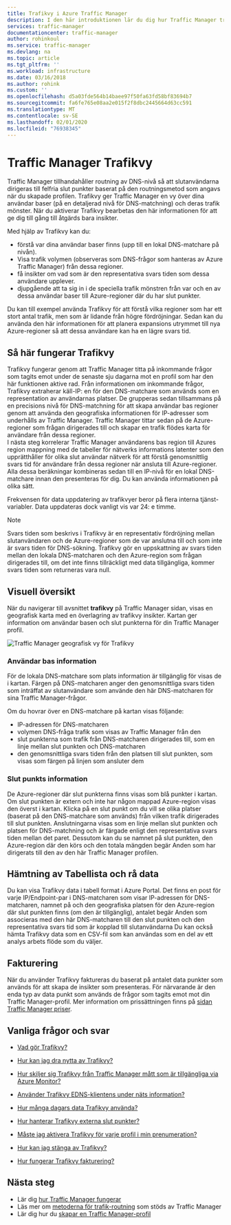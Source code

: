 ```yaml
---
title: Trafikvy i Azure Traffic Manager
description: I den här introduktionen lär du dig hur Traffic Manager trafikvyer fungerar.
services: traffic-manager
documentationcenter: traffic-manager
author: rohinkoul
ms.service: traffic-manager
ms.devlang: na
ms.topic: article
ms.tgt_pltfrm: ''
ms.workload: infrastructure
ms.date: 03/16/2018
ms.author: rohink
ms.custom: ''
ms.openlocfilehash: d5a03fde564b14baee97f50fa63fd58bf83694b7
ms.sourcegitcommit: fa6fe765e08aa2e015f2f8dbc2445664d63cc591
ms.translationtype: MT
ms.contentlocale: sv-SE
ms.lasthandoff: 02/01/2020
ms.locfileid: "76938345"
---
```

# <a name="traffic-manager-traffic-view"></a>Traffic Manager Trafikvy

Traffic Manager tillhandahåller routning av DNS-nivå så att slutanvändarna dirigeras till felfria slut punkter baserat på den routningsmetod som angavs när du skapade profilen. Trafikvy ger Traffic Manager en vy över dina användar baser (på en detaljerad nivå för DNS-matchning) och deras trafik mönster. När du aktiverar Trafikvy bearbetas den här informationen för att ge dig till gång till åtgärds bara insikter. 

Med hjälp av Trafikvy kan du:
- förstå var dina användar baser finns (upp till en lokal DNS-matchare på nivån).
- Visa trafik volymen (observeras som DNS-frågor som hanteras av Azure Traffic Manager) från dessa regioner.
- få insikter om vad som är den representativa svars tiden som dessa användare upplever.
- djupgående att ta sig in i de speciella trafik mönstren från var och en av dessa användar baser till Azure-regioner där du har slut punkter. 

Du kan till exempel använda Trafikvy för att förstå vilka regioner som har ett stort antal trafik, men som är lidande från högre fördröjningar. Sedan kan du använda den här informationen för att planera expansions utrymmet till nya Azure-regioner så att dessa användare kan ha en lägre svars tid.

## <a name="how-traffic-view-works"></a>Så här fungerar Trafikvy

Trafikvy fungerar genom att Traffic Manager titta på inkommande frågor som tagits emot under de senaste sju dagarna mot en profil som har den här funktionen aktive rad. Från informationen om inkommande frågor, Trafikvy extraherar käll-IP: en för den DNS-matchare som används som en representation av användarnas platser. De grupperas sedan tillsammans på en precisions nivå för DNS-matchning för att skapa användar bas regioner genom att använda den geografiska informationen för IP-adresser som underhålls av Traffic Manager. Traffic Manager tittar sedan på de Azure-regioner som frågan dirigerades till och skapar en trafik flödes karta för användare från dessa regioner.  
I nästa steg korrelerar Traffic Manager användarens bas region till Azures region mappning med de tabeller för nätverks informations latenter som den upprätthåller för olika slut användar nätverk för att förstå genomsnittlig svars tid för användare från dessa regioner när ansluta till Azure-regioner. Alla dessa beräkningar kombineras sedan till en IP-nivå för en lokal DNS-matchare innan den presenteras för dig. Du kan använda informationen på olika sätt.

Frekvensen för data uppdatering av trafikvyer beror på flera interna tjänst-variabler. Data uppdateras dock vanligt vis var 24: e timme.

>[!NOTE]
>Svars tiden som beskrivs i Trafikvy är en representativ fördröjning mellan slutanvändaren och de Azure-regioner som de var anslutna till och som inte är svars tiden för DNS-sökning. Trafikvy gör en uppskattning av svars tiden mellan den lokala DNS-matcharen och den Azure-region som frågan dirigerades till, om det inte finns tillräckligt med data tillgängliga, kommer svars tiden som returneras vara null. 

## <a name="visual-overview"></a>Visuell översikt

När du navigerar till avsnittet **trafikvy** på Traffic Manager sidan, visas en geografisk karta med en överlagring av trafikvy insikter. Kartan ger information om användar basen och slut punkterna för din Traffic Manager profil.

![Traffic Manager geografisk vy för Trafikvy][1]

### <a name="user-base-information"></a>Användar bas information

För de lokala DNS-matchare som plats information är tillgänglig för visas de i kartan. Färgen på DNS-matcharen anger den genomsnittliga svars tiden som inträffat av slutanvändare som använde den här DNS-matcharen för sina Traffic Manager-frågor.

Om du hovrar över en DNS-matchare på kartan visas följande:
- IP-adressen för DNS-matcharen
- volymen DNS-fråga trafik som visas av Traffic Manager från den
- slut punkterna som trafik från DNS-matcharen dirigerades till, som en linje mellan slut punkten och DNS-matcharen 
- den genomsnittliga svars tiden från den platsen till slut punkten, som visas som färgen på linjen som ansluter dem

### <a name="endpoint-information"></a>Slut punkts information

De Azure-regioner där slut punkterna finns visas som blå punkter i kartan. Om slut punkten är extern och inte har någon mappad Azure-region visas den överst i kartan. Klicka på en slut punkt om du vill se olika platser (baserat på den DNS-matchare som används) från vilken trafik dirigerades till slut punkten. Anslutningarna visas som en linje mellan slut punkten och platsen för DNS-matchning och är färgade enligt den representativa svars tiden mellan det paret. Dessutom kan du se namnet på slut punkten, den Azure-region där den körs och den totala mängden begär Anden som har dirigerats till den av den här Traffic Manager profilen.


## <a name="tabular-listing-and-raw-data-download"></a>Hämtning av Tabellista och rå data

Du kan visa Trafikvy data i tabell format i Azure Portal. Det finns en post för varje IP/Endpoint-par i DNS-matcharen som visar IP-adressen för DNS-matcharen, namnet på och den geografiska platsen för den Azure-region där slut punkten finns (om den är tillgänglig), antalet begär Anden som associeras med den här DNS-matcharen till den slut punkten och den representativa svars tid som är kopplad till slutanvändarna Du kan också hämta Trafikvy data som en CSV-fil som kan användas som en del av ett analys arbets flöde som du väljer.

## <a name="billing"></a>Fakturering

När du använder Trafikvy faktureras du baserat på antalet data punkter som används för att skapa de insikter som presenteras. För närvarande är den enda typ av data punkt som används de frågor som tagits emot mot din Traffic Manager-profil. Mer information om prissättningen finns på [sidan Traffic Manager priser](https://azure.microsoft.com/pricing/details/traffic-manager/).

## <a name="faqs"></a>Vanliga frågor och svar

* [Vad gör Trafikvy?](https://docs.microsoft.com/azure/traffic-manager/traffic-manager-faqs#what-does-traffic-view-do)

* [Hur kan jag dra nytta av Trafikvy?](https://docs.microsoft.com/azure/traffic-manager/traffic-manager-faqs#how-can-i-benefit-from-using-traffic-view)

* [Hur skiljer sig Trafikvy från Traffic Manager mått som är tillgängliga via Azure Monitor?](https://docs.microsoft.com/azure/traffic-manager/traffic-manager-faqs#how-is-traffic-view-different-from-the-traffic-manager-metrics-available-through-azure-monitor)

* [Använder Trafikvy EDNS-klientens under näts information?](https://docs.microsoft.com/azure/traffic-manager/traffic-manager-faqs#does-traffic-view-use-edns-client-subnet-information)

* [Hur många dagars data Trafikvy använda?](https://docs.microsoft.com/azure/traffic-manager/traffic-manager-faqs#how-many-days-of-data-does-traffic-view-use)

* [Hur hanterar Trafikvy externa slut punkter?](https://docs.microsoft.com/azure/traffic-manager/traffic-manager-faqs#how-does-traffic-view-handle-external-endpoints)

* [Måste jag aktivera Trafikvy för varje profil i min prenumeration?](https://docs.microsoft.com/azure/traffic-manager/traffic-manager-faqs#do-i-need-to-enable-traffic-view-for-each-profile-in-my-subscription)

* [Hur kan jag stänga av Trafikvy?](https://docs.microsoft.com/azure/traffic-manager/traffic-manager-faqs#how-can-i-turn-off-traffic-view)

* [Hur fungerar Trafikvy fakturering?](https://docs.microsoft.com/azure/traffic-manager/traffic-manager-faqs#how-does-traffic-view-billing-work)

## <a name="next-steps"></a>Nästa steg

- Lär dig [hur Traffic Manager fungerar](traffic-manager-overview.md)
- Läs mer om [metoderna för trafik-routning](traffic-manager-routing-methods.md) som stöds av Traffic Manager
- Lär dig hur du [skapar en Traffic Manager-profil](traffic-manager-create-profile.md)

<!--Image references-->
[1]: ./media/traffic-manager-traffic-view-overview/trafficview.png